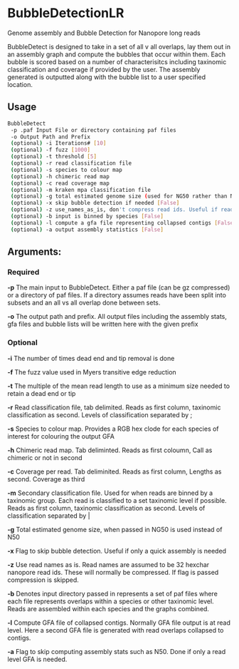 # BubbleDetectionLR

Genome assembly and Bubble Detection for Nanopore long reads

BubbleDetect is designed to take in a set of all v all overlaps, lay them out in an assembly graph and compute the bubbles that occur within them. Each bubble is scored based on a number of characterisitcs including taxinomic classification and coverage if provided by the user. The assembly generated is outputted along with the bubble list to a user specified location.  


## Usage
```sh
BubbleDetect
 -p .paf Input File or directory containing paf files
 -o Output Path and Prefix
 (optional) -i Iterations# [10]
 (optional) -f fuzz [1000]
 (optional) -t threshold [5]
 (optional) -r read classification file
 (optional) -s species to colour map
 (optional) -h chimeric read map
 (optional) -c read coverage map
 (optional) -m kraken mpa classification file
 (optional) -g total estimated genome size (used for NG50 rather than N50 Calculation)
 (optional) -x skip bubble detection if needed [False]
 (optional) -z use_names_as_is, don't compress read ids. Useful if read ids aren't in normal Nanopre ID form [False]
 (optional) -b input is binned by species [False]
 (optional) -l compute a gfa file representing collapsed contigs [False]
 (optional) -a output assembly statistics [False]

```
## Arguments:
### Required
**-p** The main input to BubbleDetect. Either a paf file (can be gz compressed) or a directory of paf files. If a directory assumes reads have been split into subsets and an all vs all overlap done between sets.

**-o** The output path and prefix. All output files including the assembly stats, gfa files and bubble lists will be written here with the given prefix

### Optional
**-i** The number of times dead end and tip removal is done

**-f** The fuzz value used in Myers transitive edge reduction

**-t** The multiple of the mean read length to use as a minimum size needed to retain a dead end or tip

**-r** Read classification file, tab delimited. Reads as first column, taxinomic classification as second. Levels of classification separated by ;

**-s** Species to colour map. Provides a RGB hex clode for each species of interest for colouring the output GFA

**-h** Chimeric read map. Tab deliminted. Reads as first coloumn, Call as chimeric or not in second

**-c** Coverage per read. Tab deliminited. Reads as first column, Lengths as second. Coverage as third

**-m** Secondary classification file. Used for when reads are binned by a taxinomic group. Each read is classified to a set taxinomic level if possible. Reads as first column, taxinomic classification as second. Levels of classification separated by |

**-g** Total estimated genome size, when passed in NG50 is used instead of N50

**-x** Flag to skip bubble detection. Useful if only a quick assembly is needed

**-z** Use read names as is. Read names are assumed to be 32 hexchar nanopore read ids. These will normally be compressed. If flag is passed compression is skipped.

**-b** Denotes input directory passed in represents a set of paf files where each file represents overlaps within a species or other taxinomic level. Reads are assembled within each species and the graphs combined.

**-l** Compute GFA file of collapsed contigs. Normally GFA file output is at read level. Here a second GFA file is generated with read overlaps collapsed to contigs.

**-a** Flag to skip computing assembly stats such as N50. Done if only a read level GFA is needed. 
